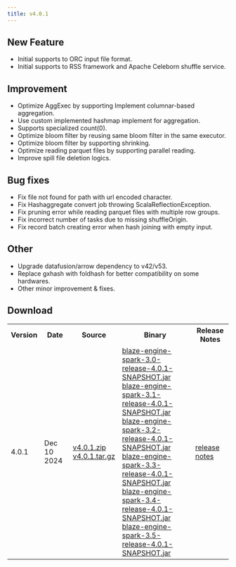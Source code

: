 ```yaml
---
title: v4.0.1
---
```


## New Feature
* Initial supports to ORC input file format.
* Initial supports to RSS framework and Apache Celeborn shuffle service.

## Improvement
* Optimize AggExec by supporting Implement columnar-based aggregation.
* Use custom implemented hashmap implement for aggregation.
* Supports specialized count(0).
* Optimize bloom filter by reusing same bloom filter in the same executor.
* Optimize bloom filter by supporting shrinking.
* Optimize reading parquet files by supporting parallel reading.
* Improve spill file deletion logics.

## Bug fixes
* Fix file not found for path with url encoded character.
* Fix Hashaggregate convert job throwing ScalaReflectionException.
* Fix pruning error while reading parquet files with multiple row groups.
* Fix incorrect number of tasks due to missing shuffleOrigin.
* Fix record batch creating error when hash joining with empty input.

## Other
* Upgrade datafusion/arrow dependency to v42/v53.
* Replace gxhash with foldhash for better compatibility on some hardwares.
* Other minor improvement & fixes.
  
## Download

<table class="my-table">
  <tr>
    <th>Version</th>
    <th>Date</th>
    <th>Source</th>
    <th>Binary</th>
    <th>Release Notes</th>
  </tr>
  <tr>
    <td>4.0.1</td>
    <td>Dec 10 2024</td>
    <td>
        <a href="https://github.com/kwai/blaze/archive/refs/tags/v4.0.1.zip" target="_blank">v4.0.1.zip</a> <br>
        <a href="https://github.com/kwai/blaze/archive/refs/tags/v4.0.1.tar.gz" target="_blank">v4.0.1.tar.gz</a> 
    </td>
    <td>
        <a href="https://github.com/kwai/blaze/releases/download/v4.0.1/blaze-engine-spark-3.0-release-4.0.1-SNAPSHOT.jar" target="_blank">blaze-engine-spark-3.0-release-4.0.1-SNAPSHOT.jar</a> <br>
        <a href="https://github.com/kwai/blaze/releases/download/v4.0.1/blaze-engine-spark-3.1-release-4.0.1-SNAPSHOT.jar" target="_blank">blaze-engine-spark-3.1-release-4.0.1-SNAPSHOT.jar</a> <br>
        <a href="https://github.com/kwai/blaze/releases/download/v4.0.1/blaze-engine-spark-3.2-release-4.0.1-SNAPSHOT.jar" target="_blank">blaze-engine-spark-3.2-release-4.0.1-SNAPSHOT.jar</a> <br>
        <a href="https://github.com/kwai/blaze/releases/download/v4.0.1/blaze-engine-spark-3.3-release-4.0.1-SNAPSHOT.jar" target="_blank">blaze-engine-spark-3.3-release-4.0.1-SNAPSHOT.jar</a> <br>
        <a href="https://github.com/kwai/blaze/releases/download/v4.0.1/blaze-engine-spark-3.4-release-4.0.1-SNAPSHOT.jar" target="_blank">blaze-engine-spark-3.4-release-4.0.1-SNAPSHOT.jar</a> <br>
        <a href="https://github.com/kwai/blaze/releases/download/v4.0.1/blaze-engine-spark-3.5-release-4.0.1-SNAPSHOT.jar" target="_blank">blaze-engine-spark-3.5-release-4.0.1-SNAPSHOT.jar</a> 
    </td>
    <td><a href="https://github.com/kwai/blaze/releases/tag/v4.0.1" target="_blank">release notes</a> </td>
  </tr>
</table>

